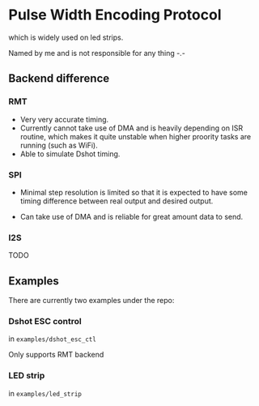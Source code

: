 # Pulse Width Encoding Protocol

which is widely used on led strips.

Named by me and is not responsible for any thing -.-

## Backend difference

### RMT

- Very very accurate timing. 
- Currently cannot take use of DMA and is heavily depending on ISR routine, which makes it quite unstable when higher proority tasks are running (such as WiFi).
- Able to simulate Dshot timing.

### SPI

- Minimal step resolution is limited so that it is expected to have some timing difference between real output and desired output.

- Can take use of DMA and is reliable for great amount data to send.

### I2S

TODO

## Examples

There are currently two examples under the repo:

### Dshot ESC control

in `examples/dshot_esc_ctl`

Only supports RMT backend

### LED strip

in `examples/led_strip`

